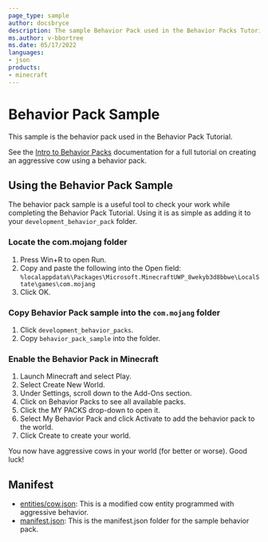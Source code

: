 ```yaml
---
page_type: sample
author: docsbryce
description: The sample Behavior Pack used in the Behavior Packs Tutorial.
ms.author: v-bbortree
ms.date: 05/17/2022
languages:
- json
products:
- minecraft
---
```


# Behavior Pack Sample

This sample is the behavior pack used in the Behavior Pack Tutorial.

See the [Intro to Behavior Packs](https://docs.microsoft.com/minecraft/creator/documents/behaviorpack) documentation for a full tutorial on creating an aggressive cow using a behavior pack.

## Using the Behavior Pack Sample

The behavior pack sample is a useful tool to check your work while completing the Behavior Pack Tutorial. Using it is as simple as adding it to your `development_behavior_pack` folder.

### Locate the com.mojang folder

1. Press Win+R to open Run.
1. Copy and paste the following into the Open field: `%localappdata%\Packages\Microsoft.MinecraftUWP_8wekyb3d8bbwe\LocalState\games\com.mojang`
1. Click OK.

### Copy Behavior Pack sample into the `com.mojang` folder

1. Click `development_behavior_packs`.
1. Copy `behavior_pack_sample` into the folder.

### Enable the Behavior Pack in Minecraft

1. Launch Minecraft and select Play.
1. Select Create New World.
1. Under Settings, scroll down to the Add-Ons section.
1. Click on Behavior Packs to see all available packs.
1. Click the MY PACKS drop-down to open it.
1. Select My Behavior Pack and click Activate to add the behavior pack to the world.
1. Click Create to create your world.

You now have aggressive cows in your world (for better or worse). Good luck!

## Manifest

- [entities/cow.json](https://github.com/microsoft/minecraft-samples/blob/main/rtx_behavior_pack/entities/cow.json): This is a modified cow entity programmed with aggressive behavior.
- [manifest.json](https://github.com/microsoft/minecraft-samples/blob/main/rtx_behavior_pack/manifest.json/): This is the manifest.json folder for the sample behavior pack.
